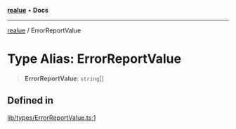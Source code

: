 [**realue**](../README.md) • **Docs**

***

[realue](../README.md) / ErrorReportValue

# Type Alias: ErrorReportValue

> **ErrorReportValue**: `string`[]

## Defined in

[lib/types/ErrorReportValue.ts:1](https://github.com/nevoland/realue/blob/439801296602d9ef58e3e6fbfd3252b0bea604d8/lib/types/ErrorReportValue.ts#L1)
